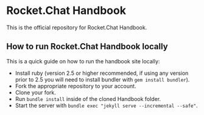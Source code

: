 # Rocket.Chat Handbook

This is the official repository for Rocket.Chat Handbook.

## How to run Rocket.Chat Handbook locally

This is a quick guide on how to run the handbook site locally:

* Install ruby \(version 2.5 or higher recommended, if using any version prior to 2.5 you will need to install bundler with `gem install bundler`\).
* Fork the appropriate repository to your account.
* Clone your fork.
* Run `bundle install` inside of the cloned Handbook folder.
* Start the server with `bundle exec "jekyll serve --incremental --safe"`.

